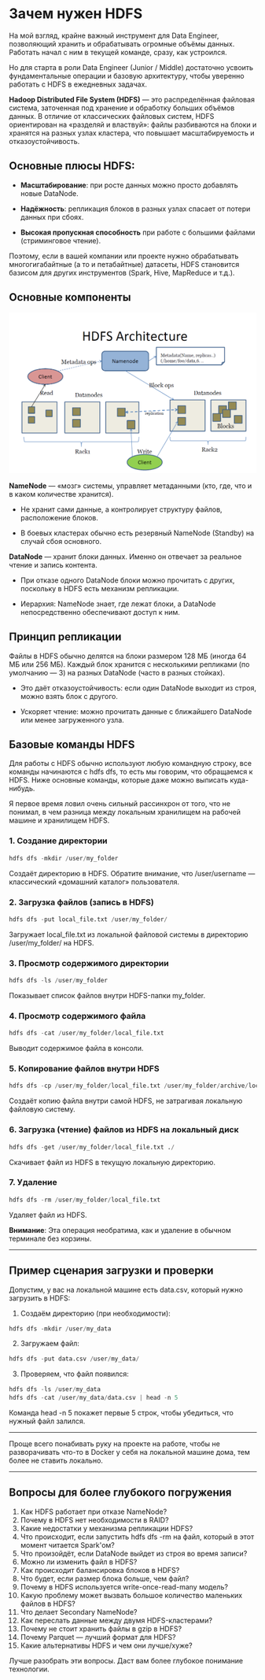 # Зачем нужен HDFS

На мой взгляд, крайне важный инструмент для Data Engineer, позволяющий хранить и обрабатывать огромные объёмы данных.
Работать начал с ним в текущей команде, сразу, как устроился.

Но для старта в роли Data Engineer (Junior / Middle) достаточно усвоить фундаментальные операции и базовую архитектуру, чтобы уверенно работать с HDFS в ежедневных задачах.

**Hadoop Distributed File System (HDFS)** — это распределённая файловая система, заточенная под хранение и обработку больших объёмов данных. В отличие от классических файловых систем, HDFS ориентирован на «разделяй и властвуй»: файлы разбиваются на блоки и хранятся на разных узлах кластера, что повышает масштабируемость и отказоустойчивость.

## Основные плюсы HDFS:

* **Масштабирование**: при росте данных можно просто добавлять новые DataNode.

* **Надёжность**: репликация блоков в разных узлах спасает от потери данных при сбоях.

* **Высокая пропускная способность** при работе с большими файлами (стриминговое чтение).

Поэтому, если в вашей компании или проекте нужно обрабатывать многогигабайтные (а то и петабайтные) датасеты, HDFS становится базисом для других инструментов (Spark, Hive, MapReduce и т.д.).

## Основные компоненты

![hadoop](images/hadoop1.png)

**NameNode** — «мозг» системы, управляет метаданными (кто, где, что и в каком количестве хранится).

- Не хранит сами данные, а контролирует структуру файлов, расположение блоков.

- В боевых кластерах обычно есть резервный NameNode (Standby) на случай сбоя основного.

**DataNode** — хранит блоки данных. Именно он отвечает за реальное чтение и запись контента.

- При отказе одного DataNode блоки можно прочитать с других, поскольку в HDFS есть механизм репликации.

- Иерархия: NameNode знает, где лежат блоки, а DataNode непосредственно обеспечивают доступ к ним.

## Принцип репликации

Файлы в HDFS обычно делятся на блоки размером 128 МБ (иногда 64 МБ или 256 МБ). Каждый блок хранится с несколькими репликами (по умолчанию — 3) на разных DataNode (часто в разных стойках).

- Это даёт отказоустойчивость: если один DataNode выходит из строя, можно взять блок с другого.

- Ускоряет чтение: можно прочитать данные с ближайшего DataNode или менее загруженного узла.

## Базовые команды HDFS

Для работы с HDFS обычно используют любую командную строку, все команды начинаются с hdfs dfs, то есть мы говорим, что обращаемся к HDFS. 
Ниже основные команды, которые даже можно выписать куда-нибудь.

Я первое время ловил очень сильный рассинхрон от того, что не понимал, в чем разница между локальным хранилищем на рабочей машине и хранилищем HDFS.

### 1. Создание директории

```python
hdfs dfs -mkdir /user/my_folder
```
Создаёт директорию в HDFS. Обратите внимание, что /user/username — классический «домашний каталог» пользователя.

### 2. Загрузка файлов (запись в HDFS)
```python
hdfs dfs -put local_file.txt /user/my_folder/
```
Загружает local_file.txt из локальной файловой системы в директорию /user/my_folder/ на HDFS.

### 3. Просмотр содержимого директории
```python
hdfs dfs -ls /user/my_folder
```
Показывает список файлов внутри HDFS-папки my_folder.

### 4. Просмотр содержимого файла
```python
hdfs dfs -cat /user/my_folder/local_file.txt
```
Выводит содержимое файла в консоли.

### 5. Копирование файлов внутри HDFS

```python
hdfs dfs -cp /user/my_folder/local_file.txt /user/my_folder/archive/local_file_copy.txt
```
Создаёт копию файла внутри самой HDFS, не затрагивая локальную файловую систему.

### 6. Загрузка (чтение) файлов из HDFS на локальный диск
```python
hdfs dfs -get /user/my_folder/local_file.txt ./
```
Скачивает файл из HDFS в текущую локальную директорию.

### 7. Удаление
```python
hdfs dfs -rm /user/my_folder/local_file.txt
```
Удаляет файл из HDFS.

**Внимание**: Эта операция необратима, как и удаление в обычном терминале без корзины.

---

## Пример сценария загрузки и проверки

Допустим, у вас на локальной машине есть data.csv, который нужно загрузить в HDFS:

1. Создаём директорию (при необходимости):
```python
hdfs dfs -mkdir /user/my_data
```
2. Загружаем файл:
```python
hdfs dfs -put data.csv /user/my_data/
```
3. Проверяем, что файл появился:
```python
hdfs dfs -ls /user/my_data
hdfs dfs -cat /user/my_data/data.csv | head -n 5
```
Команда head -n 5 покажет первые 5 строк, чтобы убедиться, что нужный файл залился.

---

Проще всего понабивать руку на проекте на работе, чтобы не разворачивать что-то в Docker у себя на локальной машине дома, тем более не ставить локально.

---


## Вопросы для более глубокого погружения

1. Как HDFS работает при отказе NameNode?
2. Почему в HDFS нет необходимости в RAID?
3. Какие недостатки у механизма репликации HDFS?
4. Что происходит, если запустить hdfs dfs -rm на файл, который в этот момент читается Spark'ом?
5. Что произойдёт, если DataNode выйдет из строя во время записи?
6. Можно ли изменить файл в HDFS?
7. Как происходит балансировка блоков в HDFS?
8. Что будет, если размер блока больше, чем файл?
9. Почему в HDFS используется write-once-read-many модель?
10. Какую проблему может вызвать большое количество маленьких файлов в HDFS?
11. Что делает Secondary NameNode?
12. Как переслать данные между двумя HDFS-кластерами?
13. Почему не стоит хранить файлы в gzip в HDFS?
14. Почему Parquet — лучший формат для HDFS?
15. Какие альтернативы HDFS и чем они лучше/хуже?

Лучше разобрать эти вопросы. Даст вам более глубокое понимание технологии.